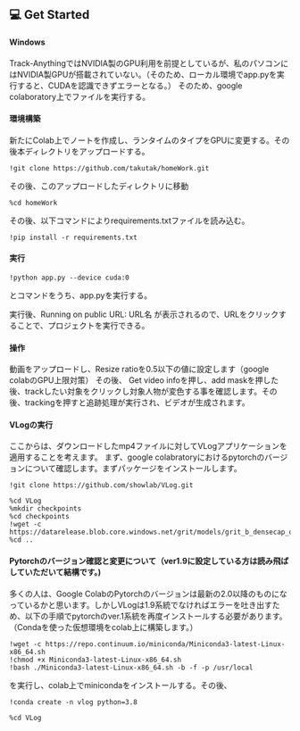 ## :computer: Get Started
#### Windows

Track-AnythingではNVIDIA製のGPU利用を前提としているが、私のパソコンにはNVIDIA製GPUが搭載されていない。（そのため、ローカル環境でapp.pyを実行すると、CUDAを認識できずエラーとなる。）
そのため、google colaboratory上でファイルを実行する。

#### 環境構築
新たにColab上でノートを作成し、ランタイムのタイプをGPUに変更する。その後本ディレクトリをアップロードする。
```
!git clone https://github.com/takutak/homeWork.git
```
その後、このアップロードしたディレクトリに移動
```
%cd homeWork
```
その後、以下コマンドによりrequirements.txtファイルを読み込む。
```
!pip install -r requirements.txt
```

#### 実行
```
!python app.py --device cuda:0
```
とコマンドをうち、app.pyを実行する。

実行後、Running on public URL: URL名
が表示されるので、URLをクリックすることで、プロジェクトを実行できる。

#### 操作
動画をアップロードし、Resize ratioを0.5以下の値に設定します（google colabのGPU上限対策）
その後、  Get video infoを押し、add maskを押した後、trackしたい対象をクリックし対象人物が変色する事を確認します。その後、trackingを押すと追跡処理が実行され、ビデオが生成されます。

#### VLogの実行
ここからは、ダウンロードしたmp4ファイルに対してVLogアプリケーションを適用することを考えます。
まず、google colabratoryにおけるpytorchのバージョンについて確認します。まずパッケージをインストールします。
```
!git clone https://github.com/showlab/VLog.git
```
```
%cd VLog
%mkdir checkpoints
%cd checkpoints
!wget -c https://datarelease.blob.core.windows.net/grit/models/grit_b_densecap_objectdet.pth
%cd ..
```
#### Pytorchのバージョン確認と変更について（ver1.9に設定している方は読み飛ばしていただいて結構です。)
多くの人は、Google ColabのPytorchのバージョンは最新の2.0以降のものになっているかと思います。しかしVLogは1.9系統でなければエラーを吐き出すため、以下の手順でpytorchのver.1系統を再度インストールする必要があります。（Condaを使った仮想環境をcolab上に構築します。）
```
!wget -c https://repo.continuum.io/miniconda/Miniconda3-latest-Linux-x86_64.sh
!chmod +x Miniconda3-latest-Linux-x86_64.sh
!bash ./Miniconda3-latest-Linux-x86_64.sh -b -f -p /usr/local
```
を実行し、colab上でminicondaをインストールする。その後、
```
!conda create -n vlog python=3.8
```
```
%cd VLog
